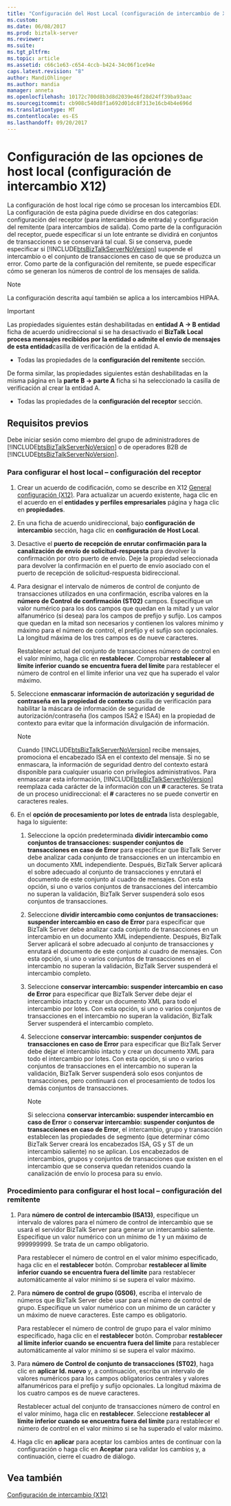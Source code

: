```yaml
---
title: "Configuración del Host Local (configuración de intercambio de X12) | Documentos de Microsoft"
ms.custom: 
ms.date: 06/08/2017
ms.prod: biztalk-server
ms.reviewer: 
ms.suite: 
ms.tgt_pltfrm: 
ms.topic: article
ms.assetid: c66c1e63-c654-4ccb-b424-34c06f1ce94e
caps.latest.revision: "8"
author: MandiOhlinger
ms.author: mandia
manager: anneta
ms.openlocfilehash: 10172c700d8b3d8d2039e46f28d24ff39ba93aac
ms.sourcegitcommit: cb908c540d8f1a692d01dc8f313e16cb4b4e696d
ms.translationtype: MT
ms.contentlocale: es-ES
ms.lasthandoff: 09/20/2017
---
```

# <a name="configuring-local-host-settings-x12-interchange-settings"></a>Configuración de las opciones de host local (configuración de intercambio X12)
La configuración de host local rige cómo se procesan los intercambios EDI. La configuración de esta página puede dividirse en dos categorías: configuración del receptor (para intercambios de entrada) y configuración del remitente (para intercambios de salida). Como parte de la configuración del receptor, puede especificar si un lote entrante se dividirá en conjuntos de transacciones o se conservará tal cual. Si se conserva, puede especificar si [!INCLUDE[btsBizTalkServerNoVersion](../includes/btsbiztalkservernoversion-md.md)] suspende el intercambio o el conjunto de transacciones en caso de que se produzca un error. Como parte de la configuración del remitente, se puede especificar cómo se generan los números de control de los mensajes de salida.  
  
> [!NOTE]
>  La configuración descrita aquí también se aplica a los intercambios HIPAA.  
  
> [!IMPORTANT]
>  Las propiedades siguientes están deshabilitadas en **entidad A -> B entidad** ficha de acuerdo unidireccional si se ha desactivado el **BizTalk Local procesa mensajes recibidos por la entidad o admite el envío de mensajes de esta entidad**casilla de verificación de la entidad A.  
>   
>  -   Todas las propiedades de la **configuración del remitente** sección.  
>   
>  De forma similar, las propiedades siguientes están deshabilitadas en la misma página en la **parte B -> parte A** ficha si ha seleccionado la casilla de verificación al crear la entidad A.  
>   
>  -   Todas las propiedades de la **configuración del receptor** sección.  
  
## <a name="prerequisites"></a>Requisitos previos  
 Debe iniciar sesión como miembro del grupo de administradores de [!INCLUDE[btsBizTalkServerNoVersion](../includes/btsbiztalkservernoversion-md.md)] o de operadores B2B de [!INCLUDE[btsBizTalkServerNoVersion](../includes/btsbiztalkservernoversion-md.md)].  
  
### <a name="to-configure-local-host--receivers-settings"></a>Para configurar el host local – configuración del receptor  
  
1.  Crear un acuerdo de codificación, como se describe en X12 [General configuración (X12)](../core/configuring-general-settings-x12.md). Para actualizar un acuerdo existente, haga clic en el acuerdo en el **entidades y perfiles empresariales** página y haga clic en **propiedades**.  
  
2.  En una ficha de acuerdo unidireccional, bajo **configuración de intercambio** sección, haga clic en **configuración de Host Local**.  
  
3.  Desactive el **puerto de recepción de enrutar confirmación para la canalización de envío de solicitud-respuesta** para devolver la confirmación por otro puerto de envío. Deje la propiedad seleccionada para devolver la confirmación en el puerto de envío asociado con el puerto de recepción de solicitud-respuesta bidireccional.  
  
4.  Para designar el intervalo de números de control de conjunto de transacciones utilizados en una confirmación, escriba valores en la **número de Control de confirmación (ST02)** campos. Especifique un valor numérico para los dos campos que quedan en la mitad y un valor alfanumérico (si desea) para los campos de prefijo y sufijo. Los campos que quedan en la mitad son necesarios y contienen los valores mínimo y máximo para el número de control, el prefijo y el sufijo son opcionales. La longitud máxima de los tres campos es de nueve caracteres.  
  
     Restablecer actual del conjunto de transacciones número de control en el valor mínimo, haga clic en **restablecer**. Comprobar **restablecer al límite inferior cuando se encuentra fuera del límite** para restablecer el número de control en el límite inferior una vez que ha superado el valor máximo.  
  
5.  Seleccione **enmascarar información de autorización y seguridad de contraseña en la propiedad de contexto** casilla de verificación para habilitar la máscara de información de seguridad de autorización/contraseña (los campos ISA2 e ISA4) en la propiedad de contexto para evitar que la información divulgación de información.  
  
    > [!NOTE]
    >  Cuando [!INCLUDE[btsBizTalkServerNoVersion](../includes/btsbiztalkservernoversion-md.md)] recibe mensajes, promociona el encabezado ISA en el contexto del mensaje. Si no se enmascara, la información de seguridad dentro del contexto estará disponible para cualquier usuario con privilegios administrativos. Para enmascarar esta información, [!INCLUDE[btsBizTalkServerNoVersion](../includes/btsbiztalkservernoversion-md.md)] reemplaza cada carácter de la información con un  **#**  caracteres. Se trata de un proceso unidireccional: el  **#**  caracteres no se puede convertir en caracteres reales.  
  
6.  En el **opción de procesamiento por lotes de entrada** lista desplegable, haga lo siguiente:  
  
    1.  Seleccione la opción predeterminada **dividir intercambio como conjuntos de transacciones: suspender conjuntos de transacciones en caso de Error** para especificar que BizTalk Server debe analizar cada conjunto de transacciones en un intercambio en un documento XML independiente. Después, BizTalk Server aplicará el sobre adecuado al conjunto de transacciones y enrutará el documento de este conjunto al cuadro de mensajes. Con esta opción, si uno o varios conjuntos de transacciones del intercambio no superan la validación, BizTalk Server suspenderá solo esos conjuntos de transacciones.  
  
    2.  Seleccione **dividir intercambio como conjuntos de transacciones: suspender intercambio en caso de Error** para especificar que BizTalk Server debe analizar cada conjunto de transacciones en un intercambio en un documento XML independiente. Después, BizTalk Server aplicará el sobre adecuado al conjunto de transacciones y enrutará el documento de este conjunto al cuadro de mensajes. Con esta opción, si uno o varios conjuntos de transacciones en el intercambio no superan la validación, BizTalk Server suspenderá el intercambio completo.  
  
    3.  Seleccione **conservar intercambio: suspender intercambio en caso de Error** para especificar que BizTalk Server debe dejar el intercambio intacto y crear un documento XML para todo el intercambio por lotes. Con esta opción, si uno o varios conjuntos de transacciones en el intercambio no superan la validación, BizTalk Server suspenderá el intercambio completo.  
  
    4.  Seleccione **conservar intercambio: suspender conjuntos de transacciones en caso de Error** para especificar que BizTalk Server debe dejar el intercambio intacto y crear un documento XML para todo el intercambio por lotes. Con esta opción, si uno o varios conjuntos de transacciones en el intercambio no superan la validación, BizTalk Server suspenderá solo esos conjuntos de transacciones, pero continuará con el procesamiento de todos los demás conjuntos de transacciones.  
  
        > [!NOTE]
        >  Si selecciona **conservar intercambio: suspender intercambio en caso de Error** o **conservar intercambio: suspender conjuntos de transacciones en caso de Error**, el intercambio, grupo y transacción establecen las propiedades de segmento (que determinar cómo BizTalk Server creará los encabezados ISA, GS y ST de un intercambio saliente) no se aplican. Los encabezados de intercambios, grupos y conjuntos de transacciones que existen en el intercambio que se conserva quedan retenidos cuando la canalización de envío lo procesa para su envío.  
  
### <a name="to-configure-local-host--senders-settings"></a>Procedimiento para configurar el host local – configuración del remitente  
  
1.  Para **número de control de intercambio (ISA13)**, especifique un intervalo de valores para el número de control de intercambio que se usará el servidor BizTalk Server para generar un intercambio saliente. Especifique un valor numérico con un mínimo de 1 y un máximo de 999999999. Se trata de un campo obligatorio.  
  
     Para restablecer el número de control en el valor mínimo especificado, haga clic en el **restablecer** botón. Comprobar **restablecer al límite inferior cuando se encuentra fuera del límite** para restablecer automáticamente al valor mínimo si se supera el valor máximo.  
  
2.  Para **número de control de grupo (GS06)**, escriba el intervalo de números que BizTalk Server debe usar para el número de control de grupo. Especifique un valor numérico con un mínimo de un carácter y un máximo de nueve caracteres. Este campo es obligatorio.  
  
     Para restablecer el número de control de grupo para el valor mínimo especificado, haga clic en el **restablecer** botón. Comprobar **restablecer al límite inferior cuando se encuentra fuera del límite** para restablecer automáticamente al valor mínimo si se supera el valor máximo.  
  
3.  Para **número de Control de conjunto de transacciones (ST02)**, haga clic en **aplicar Id. nuevo** y, a continuación, escriba un intervalo de valores numéricos para los campos obligatorios centrales y valores alfanuméricos para el prefijo y sufijo opcionales. La longitud máxima de los cuatro campos es de nueve caracteres.  
  
     Restablecer actual del conjunto de transacciones número de control en el valor mínimo, haga clic en **restablecer**. Seleccione **restablecer al límite inferior cuando se encuentra fuera del límite** para restablecer el número de control en el valor mínimo si se ha superado el valor máximo.  
  
4.  Haga clic en **aplicar** para aceptar los cambios antes de continuar con la configuración o haga clic en **Aceptar** para validar los cambios y, a continuación, cierre el cuadro de diálogo.  
  
## <a name="see-also"></a>Vea también  
 [Configuración de intercambio (X12)](../core/configuring-interchange-settings-x12.md)